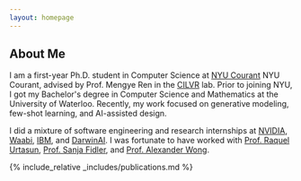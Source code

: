 ```yaml
---
layout: homepage
---
```


## About Me

I am a first-year Ph.D. student in Computer Science at <a href="https://cims.nyu.edu/dynamic/">NYU Courant</a> NYU Courant, advised by Prof. Mengye Ren in the <a href="https://wp.nyu.edu/cilvr/">CILVR</a> lab. Prior to joining NYU, I got my Bachelor's degree in Computer Science and Mathematics at the University of Waterloo. Recently, my work focused on generative modeling, few-shot learning, and AI-assisted design.

I did a mixture of software engineering and research internships at  <a href="https://research.nvidia.com/labs/toronto-ai/">NVIDIA</a>,  <a href="https://waabi.ai/">Waabi</a>,  <a href="https://www.ibm.com/products/cognos-analytics">IBM</a>, and  <a href="https://www.bloomberg.com/news/articles/2024-03-14/apple-aapl-buys-canadian-ai-startup-darwinai-as-part-of-race-to-add-features">DarwinAI</a>. I was fortunate to have worked with <a href="https://www.cs.toronto.edu/~urtasun/">Prof. Raquel Urtasun</a>, <a href="https://www.cs.utoronto.ca/~fidler/">Prof. Sanja Fidler</a>, and <a href="https://www.eng.uwaterloo.ca/~a28wong/">Prof. Alexander Wong</a>.


<!-- ## Research Interests

- **Computer Vision:** image recognition, image generation, video captioning
- **Machine Learning:** meta-learning, incremental learning, transfer learning -->
<!--
## News

- **[Feb. 2020]** Our paper about incremental learning is accepted to CVPR 2020.
- **[Feb. 2020]** We will host the ACM Multimedia Asia 2020 conference in Singapore!
- **[Sept. 2019]** Our paper about few-shot learning is accepted to NeurIPS 2019.
- **[Mar. 2019]** Our paper about few-shot learning is accepted to CVPR 2019. -->

{% include_relative _includes/publications.md %}

<!-- {% include_relative _includes/services.md %} -->
